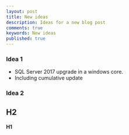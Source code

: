 ```yaml
---
layout: post
title: New ideas
description: Ideas for a new blog post
comments: true
keywords: New ideas
published: true
---
```




### Idea 1

 - SQL Server 2017 upgrade in a windows core. 
  - Including cumulative update

### Idea 2
  
## H2

#### H1




